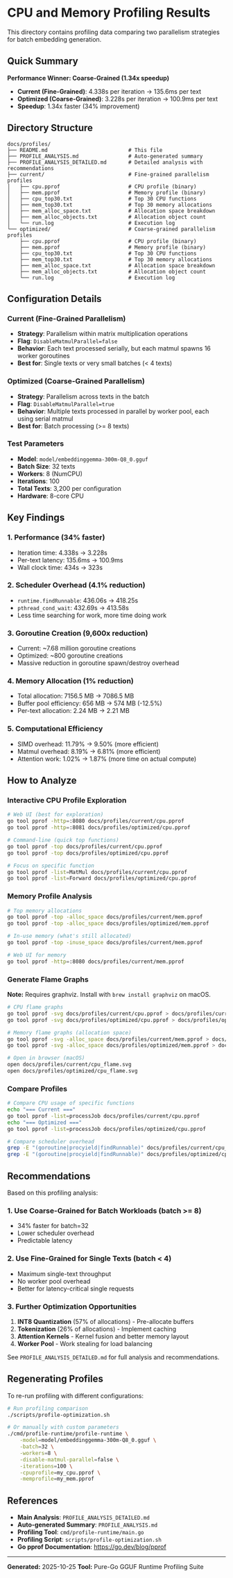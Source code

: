 # CPU and Memory Profiling Results

This directory contains profiling data comparing two parallelism strategies for batch embedding generation.

## Quick Summary

**Performance Winner: Coarse-Grained (1.34x speedup)**

- **Current (Fine-Grained)**: 4.338s per iteration → 135.6ms per text
- **Optimized (Coarse-Grained)**: 3.228s per iteration → 100.9ms per text
- **Speedup**: 1.34x faster (34% improvement)

## Directory Structure

```
docs/profiles/
├── README.md                          # This file
├── PROFILE_ANALYSIS.md                # Auto-generated summary
├── PROFILE_ANALYSIS_DETAILED.md       # Detailed analysis with recommendations
├── current/                           # Fine-grained parallelism profiles
│   ├── cpu.pprof                      # CPU profile (binary)
│   ├── mem.pprof                      # Memory profile (binary)
│   ├── cpu_top30.txt                  # Top 30 CPU functions
│   ├── mem_top30.txt                  # Top 30 memory allocations
│   ├── mem_alloc_space.txt            # Allocation space breakdown
│   ├── mem_alloc_objects.txt          # Allocation object count
│   └── run.log                        # Execution log
└── optimized/                         # Coarse-grained parallelism profiles
    ├── cpu.pprof                      # CPU profile (binary)
    ├── mem.pprof                      # Memory profile (binary)
    ├── cpu_top30.txt                  # Top 30 CPU functions
    ├── mem_top30.txt                  # Top 30 memory allocations
    ├── mem_alloc_space.txt            # Allocation space breakdown
    ├── mem_alloc_objects.txt          # Allocation object count
    └── run.log                        # Execution log
```

## Configuration Details

### Current (Fine-Grained Parallelism)
- **Strategy**: Parallelism within matrix multiplication operations
- **Flag**: `DisableMatmulParallel=false`
- **Behavior**: Each text processed serially, but each matmul spawns 16 worker goroutines
- **Best for**: Single texts or very small batches (< 4 texts)

### Optimized (Coarse-Grained Parallelism)
- **Strategy**: Parallelism across texts in the batch
- **Flag**: `DisableMatmulParallel=true`
- **Behavior**: Multiple texts processed in parallel by worker pool, each using serial matmul
- **Best for**: Batch processing (>= 8 texts)

### Test Parameters
- **Model**: `model/embeddinggemma-300m-Q8_0.gguf`
- **Batch Size**: 32 texts
- **Workers**: 8 (NumCPU)
- **Iterations**: 100
- **Total Texts**: 3,200 per configuration
- **Hardware**: 8-core CPU

## Key Findings

### 1. Performance (34% faster)
- Iteration time: 4.338s → 3.228s
- Per-text latency: 135.6ms → 100.9ms
- Wall clock time: 434s → 323s

### 2. Scheduler Overhead (4.1% reduction)
- `runtime.findRunnable`: 436.06s → 418.25s
- `pthread_cond_wait`: 432.69s → 413.58s
- Less time searching for work, more time doing work

### 3. Goroutine Creation (9,600x reduction)
- Current: ~7.68 million goroutine creations
- Optimized: ~800 goroutine creations
- Massive reduction in goroutine spawn/destroy overhead

### 4. Memory Allocation (1% reduction)
- Total allocation: 7156.5 MB → 7086.5 MB
- Buffer pool efficiency: 656 MB → 574 MB (-12.5%)
- Per-text allocation: 2.24 MB → 2.21 MB

### 5. Computational Efficiency
- SIMD overhead: 11.79% → 9.50% (more efficient)
- Matmul overhead: 8.19% → 6.81% (more efficient)
- Attention work: 1.02% → 1.87% (more time on actual compute)

## How to Analyze

### Interactive CPU Profile Exploration

```bash
# Web UI (best for exploration)
go tool pprof -http=:8080 docs/profiles/current/cpu.pprof
go tool pprof -http=:8081 docs/profiles/optimized/cpu.pprof

# Command-line (quick top functions)
go tool pprof -top docs/profiles/current/cpu.pprof
go tool pprof -top docs/profiles/optimized/cpu.pprof

# Focus on specific function
go tool pprof -list=MatMul docs/profiles/current/cpu.pprof
go tool pprof -list=Forward docs/profiles/optimized/cpu.pprof
```

### Memory Profile Analysis

```bash
# Top memory allocations
go tool pprof -top -alloc_space docs/profiles/current/mem.pprof
go tool pprof -top -alloc_space docs/profiles/optimized/mem.pprof

# In-use memory (what's still allocated)
go tool pprof -top -inuse_space docs/profiles/current/mem.pprof

# Web UI for memory
go tool pprof -http=:8080 docs/profiles/current/mem.pprof
```

### Generate Flame Graphs

**Note:** Requires graphviz. Install with `brew install graphviz` on macOS.

```bash
# CPU flame graphs
go tool pprof -svg docs/profiles/current/cpu.pprof > docs/profiles/current/cpu_flame.svg
go tool pprof -svg docs/profiles/optimized/cpu.pprof > docs/profiles/optimized/cpu_flame.svg

# Memory flame graphs (allocation space)
go tool pprof -svg -alloc_space docs/profiles/current/mem.pprof > docs/profiles/current/mem_flame.svg
go tool pprof -svg -alloc_space docs/profiles/optimized/mem.pprof > docs/profiles/optimized/mem_flame.svg

# Open in browser (macOS)
open docs/profiles/current/cpu_flame.svg
open docs/profiles/optimized/cpu_flame.svg
```

### Compare Profiles

```bash
# Compare CPU usage of specific functions
echo "=== Current ==="
go tool pprof -list=processJob docs/profiles/current/cpu.pprof
echo "=== Optimized ==="
go tool pprof -list=processJob docs/profiles/optimized/cpu.pprof

# Compare scheduler overhead
grep -E "(goroutine|procyield|findRunnable)" docs/profiles/current/cpu_top30.txt
grep -E "(goroutine|procyield|findRunnable)" docs/profiles/optimized/cpu_top30.txt
```

## Recommendations

Based on this profiling analysis:

### 1. Use Coarse-Grained for Batch Workloads (batch >= 8)
- 34% faster for batch=32
- Lower scheduler overhead
- Predictable latency

### 2. Use Fine-Grained for Single Texts (batch < 4)
- Maximum single-text throughput
- No worker pool overhead
- Better for latency-critical single requests

### 3. Further Optimization Opportunities
1. **INT8 Quantization** (57% of allocations) - Pre-allocate buffers
2. **Tokenization** (26% of allocations) - Implement caching
3. **Attention Kernels** - Kernel fusion and better memory layout
4. **Worker Pool** - Work stealing for load balancing

See `PROFILE_ANALYSIS_DETAILED.md` for full analysis and recommendations.

## Regenerating Profiles

To re-run profiling with different configurations:

```bash
# Run profiling comparison
./scripts/profile-optimization.sh

# Or manually with custom parameters
./cmd/profile-runtime/profile-runtime \
    -model=model/embeddinggemma-300m-Q8_0.gguf \
    -batch=32 \
    -workers=8 \
    -disable-matmul-parallel=false \
    -iterations=100 \
    -cpuprofile=my_cpu.pprof \
    -memprofile=my_mem.pprof
```

## References

- **Main Analysis**: `PROFILE_ANALYSIS_DETAILED.md`
- **Auto-generated Summary**: `PROFILE_ANALYSIS.md`
- **Profiling Tool**: `cmd/profile-runtime/main.go`
- **Profiling Script**: `scripts/profile-optimization.sh`
- **Go pprof Documentation**: https://go.dev/blog/pprof

---

**Generated:** 2025-10-25
**Tool:** Pure-Go GGUF Runtime Profiling Suite
